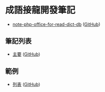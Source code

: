 
# 成語接龍開發筆記

* [note-php-office-for-read-dict-db](https://samwhelp.github.io/note-php-office-for-read-dict-db/) ([GitHub](https://github.com/samwhelp/note-php-office-for-read-dict-db))


## 筆記列表

* [主要](https://samwhelp.github.io/note-php-office-for-read-dict-db/main/#/) ([GitHub](https://github.com/samwhelp/note-php-office-for-read-dict-db/tree/gh-pages/main))


## 範例

* [列表](https://samwhelp.github.io/note-php-office-for-read-dict-db/main/#/demo) ([GitHub](https://github.com/samwhelp/note-php-office-for-read-dict-db/tree/gh-pages/main/demo))
